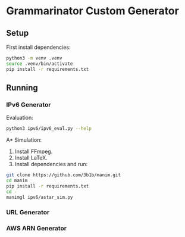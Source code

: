 # Grammarinator Custom Generator

## Setup

First install dependencies:

```sh
python3 -m venv .venv
source .venv/bin/activate
pip install -r requirements.txt
```


## Running

### IPv6 Generator

Evaluation:

```sh
python3 ipv6/ipv6_eval.py --help
```

A\* Simulation:

1. Install FFmpeg.
2. Install LaTeX.
3. Install dependencies and run:

```sh
git clone https://github.com/3b1b/manim.git
cd manim
pip install -r requirements.txt
cd -
manimgl ipv6/astar_sim.py
```


### URL Generator


### AWS ARN Generator
